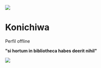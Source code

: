 ![](https://img.shields.io/badge/-c++-blue?logo=c%2B%2B&style=flat)[]("https://www.cplusplus.com/")
# Konichiwa
Perfil offline

**"si hortum in bibliotheca habes deerit nihil"**

<img src="https://media.giphy.com/media/l41lJ8ywG1ncm9FXW/giphy.gif" align=center>

